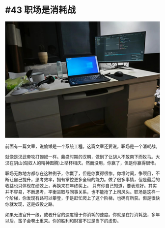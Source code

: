 # #43 职场是消耗战

 ![](img/2fd86f55-7982-4c0d-a606-fc0474350de0.jpg)
 
前面有一篇文章，说偷懒是一个系统工程。这篇文章还要说，职场是一个消耗战。

就像是汉武帝攻打匈奴一样。鼎盛时期的汉朝，做到了让胡人不敢南下而牧马。大汉在阴山(匈奴人的精神图腾)上举杯相庆。然而没用，你赢了，但是你赢得很惨。

职场无数地方都存在这种例子，你赢了，但是你赢得很惨。你堆时间，争项目，不断让自己提升，思考效率，拥有掌控更多全局的能力。做了很多事情，但是最后的收益也只体现在绩效上，再换来在年终奖上。
只有你自己知道，要表现好。其实并不容易，不断思考，平衡进取与同事关系，也不能抢了上司风头。职场是这样一个阶梯，你发现有路可以攀登，于是赶忙爬上了这个阶梯，也确有所获。但是很快你就发现，这是奴役之路。

如果无法官升一级，或者升官的速度慢于你消耗的速度。你就是在打消耗战，多年以后，蛮子会卷土重来。你的胜利和财富不过是当下的虚影。